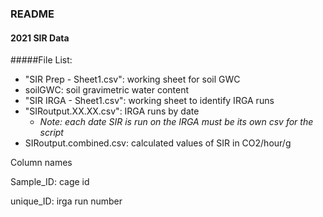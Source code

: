 ### README
#### 2021 SIR Data

#####File List:
- "SIR Prep - Sheet1.csv": working sheet for soil GWC
- soilGWC: soil gravimetric water content
- "SIR IRGA - Sheet1.csv": working sheet to identify IRGA runs
- "SIRoutput.XX.XX.csv": IRGA runs by date
	* _Note: each date SIR is run on the IRGA must be its own csv for the script_
- SIRoutput.combined.csv: calculated values of SIR in CO2/hour/g


Column names

Sample_ID: cage id

unique_ID: irga run number

